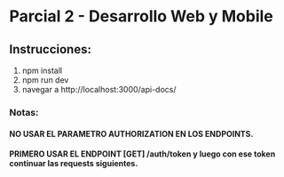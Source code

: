 # Parcial 2 - Desarrollo Web y Mobile

## Instrucciones:

1) npm install
2) npm run dev
3) navegar a http://localhost:3000/api-docs/

### Notas: 
#### NO USAR EL PARAMETRO AUTHORIZATION EN LOS ENDPOINTS.
#### PRIMERO USAR EL ENDPOINT [GET] /auth/token y luego con ese token continuar las requests siguientes.